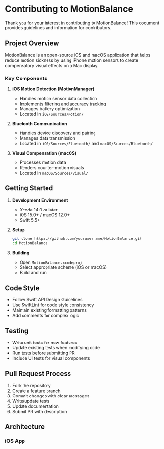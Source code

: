 # Contributing to MotionBalance

Thank you for your interest in contributing to MotionBalance! This document provides guidelines and information for contributors.

## Project Overview

MotionBalance is an open-source iOS and macOS application that helps reduce motion sickness by using iPhone motion sensors to create compensatory visual effects on a Mac display.

### Key Components

1. **iOS Motion Detection (MotionManager)**
   - Handles motion sensor data collection
   - Implements filtering and accuracy tracking
   - Manages battery optimization
   - Located in `iOS/Sources/Motion/`

2. **Bluetooth Communication**
   - Handles device discovery and pairing
   - Manages data transmission
   - Located in `iOS/Sources/Bluetooth/` and `macOS/Sources/Bluetooth/`

3. **Visual Compensation (macOS)**
   - Processes motion data
   - Renders counter-motion visuals
   - Located in `macOS/Sources/Visual/`

## Getting Started

1. **Development Environment**
   - Xcode 14.0 or later
   - iOS 15.0+ / macOS 12.0+
   - Swift 5.5+

2. **Setup**
   ```bash
   git clone https://github.com/yourusername/MotionBalance.git
   cd MotionBalance
   ```

3. **Building**
   - Open `MotionBalance.xcodeproj`
   - Select appropriate scheme (iOS or macOS)
   - Build and run

## Code Style

- Follow Swift API Design Guidelines
- Use SwiftLint for code style consistency
- Maintain existing formatting patterns
- Add comments for complex logic

## Testing

- Write unit tests for new features
- Update existing tests when modifying code
- Run tests before submitting PR
- Include UI tests for visual components

## Pull Request Process

1. Fork the repository
2. Create a feature branch
3. Commit changes with clear messages
4. Write/update tests
5. Update documentation
6. Submit PR with description

## Architecture

### iOS App 